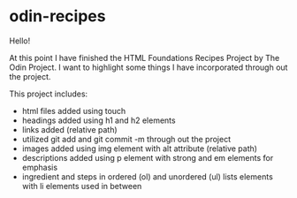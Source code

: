 # odin-recipes

Hello! 

At this point I have finished the HTML Foundations Recipes Project by The Odin Project. I want to highlight some things I have incorporated through out the project. 

This project includes:

* html files added using touch
* headings added using h1 and h2 elements
* links added (relative path)
* utilized git add and git commit -m through out the project
* images added using img element with alt attribute (relative path)
* descriptions added using p element with strong and em elements for emphasis
* ingredient and steps in ordered (ol) and unordered (ul) lists elements with li elements used in between

